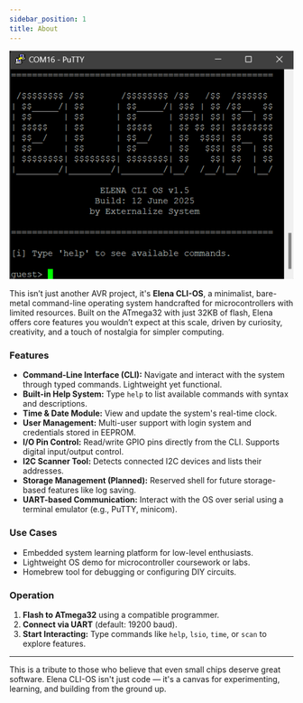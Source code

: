 ```yaml
---
sidebar_position: 1
title: About
---
```

![ELENA INTRO](https://raw.githubusercontent.com/javierrayhan/elena_cli-os/ce08beea36ffeb535e3e4f8f9f886a58af4a0c0c/images/boot.png)

This isn’t just another AVR project, it's **Elena CLI-OS**, a minimalist, bare-metal command-line operating system handcrafted for microcontrollers with limited resources. Built on the ATmega32 with just 32KB of flash, Elena offers core features you wouldn’t expect at this scale, driven by curiosity, creativity, and a touch of nostalgia for simpler computing.

### Features

* **Command-Line Interface (CLI):** Navigate and interact with the system through typed commands. Lightweight yet functional.
* **Built-in Help System:** Type `help` to list available commands with syntax and descriptions.
* **Time & Date Module:** View and update the system's real-time clock.
* **User Management:** Multi-user support with login system and credentials stored in EEPROM.
* **I/O Pin Control:** Read/write GPIO pins directly from the CLI. Supports digital input/output control.
* **I2C Scanner Tool:** Detects connected I2C devices and lists their addresses.
* **Storage Management (Planned):** Reserved shell for future storage-based features like log saving.
* **UART-based Communication:** Interact with the OS over serial using a terminal emulator (e.g., PuTTY, minicom).

### Use Cases

* Embedded system learning platform for low-level enthusiasts.
* Lightweight OS demo for microcontroller coursework or labs.
* Homebrew tool for debugging or configuring DIY circuits.

### Operation

1. **Flash to ATmega32** using a compatible programmer.
2. **Connect via UART** (default: 19200 baud).
3. **Start Interacting:** Type commands like `help`, `lsio`, `time`, or `scan` to explore features.

---

This is a tribute to those who believe that even small chips deserve great software. Elena CLI-OS isn't just code — it's a canvas for experimenting, learning, and building from the ground up.
